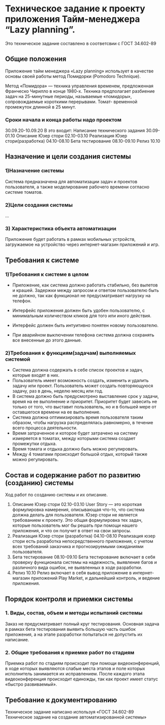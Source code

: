 # Техническое задание к проекту приложения Тайм-менеджера “Lazy planning”. 
Это техническое задание составлено в соответсвии с ГОСТ 34.602-89
## Общие положения
Приложение тайм менеджера «Lazy planning» использует в качестве основы своей работы метод Помидорки (Pomodoro Technique).

Метод «Помидора» — техника управления временем, предложенная Франческо Чирилло в конце 1980-х. Техника предполагает разбиение задач на 25-минутные периоды, называемые «помидоры», сопровождаемые короткими перерывами.
Томат- временной промежуток длинной в 25 минут.

### Сроки начала и конца работы надо проектом
30.09.20-10.09.20
В это входит:
Написание технического задания 30.09-01.10
Описание Юзер стори 02.10-03.10
Реализация Юзер стори(разработка) 04.10-08.10
Бета тестирование 08.10-09.10
Релиз 10.10

## Назначение и цели создания системы
### 1)Назначение системы
Система предназначена для автоматизации задач и проектов пользователя, а также моделирование рабочего времени согласно системе томатов.
### 2)Цели создания системы
…
 ### 3)	Характеристика объекта автоматизации
Приложение будет работать в рамках мобильных устройств, загружаемое на устройство через интернет-магазин приложений и игр.

## Требования к системе
### 1)Требования к системе в целом
* Приложение, как система должно работать стабильно, без вылетов и крашей. Задержки между запросом и ответом пользователю быть не должно, так как функционал не предусматривает нагрузку на телефон.

* Интерфейс приложения должен быть удобен пользователю, с минимальным количеством кликов для того или иного действия.

* Интерфейс должен быть интуитивно понятен новому пользователю.

* При аварийном выключении телефона система должна сохранять все внесенные до этого данные.

### 2)Требования к функциям(задачам) выполняемых системой
* Система должна содержать в себе список проектов и задач, которые входят в них. 
* Пользователь имеет возможность создать, изменить и удалить задачу или проект. 
	Пользователь может создать повторяющуюся задачу, раз в день, неделю месяц или год.
* В система должно быть предусмотрено выставление срок у задачи, время на ее выполнение и приоритет. Приоритет будет завесить не только от того, что выставит пользователь, но и в большей мере от оставшегося времени на ее выполнение.
* Система должна оптимизировать время пользователя таким образом, чтобы нагрузка распределялась равномерно, в течение всего процесса деятельности.
* Время затраченное и которое будет затрачено на систему измеряется в томатах, между которыми система создает промежутки отдыха.
* Время томата и отдыха должно быть можно регулировать.
* Между 4 томатами происходит большой отдых, который также можно регулировать.


## Состав и содержание работ по развитию (созданию) системы
Ход работ по созданию системы и их описание.
1.	Описание Юзер стори 02.10-03.10
User Story — это короткая формулировка намерения, описывающая что-то, что система должна делать для пользователя.
Юзер стори не является требованием к проекту. Это общая формулировка тех задач, которые пользователь мог бы решать при помощи нашего приложения, и что он получит в ответ на свои запросы.
2.	Реализация Юзер стори (разработка) 04.10-08.10
Реализация юзер стори есть разработка непосредственного приложения, с учетом всех требований заказчика и прогнозируемыми ожиданиями пользователя.
3.	Бета тестирование 08.10-09.10
Бета тестирование включает в себя проверку функционала системы на надежность, выявление багов и различного вида ошибок, не выявленных в ходе разработки.
4.	Релиз 10.10
Релиз включает в себя вывод приложение в интернет-магазин приложений Play Market, и дальнейший контроль, и ведение приложения.
 ## Порядок контроля и приемки системы
### 1. Виды, состав, объем и методы испытаний системы
Заказ не предусматривает полный круг тестирования.
Основная задача в рамках бета тестирования выявить большую часть ошибок приложения, а на этапе разработки попытаться не допустить их написание. 
### 2. Общие требования к приемке работ по стадиям
Приемка работ по стадиям происходит при помощи видеоконференций, в ходе которых выявляются слабые места этапов и поле которых исполнитель занимается их исправлением.
После каждого этапа видеоконференция происходит единожды, так как проект имеет статус «быстро развиваемый».
## Требование к документированию
Техническое задание написано используя «ГОСТ 34.602-89 Техническое задание на создание автоматизированной системы»
